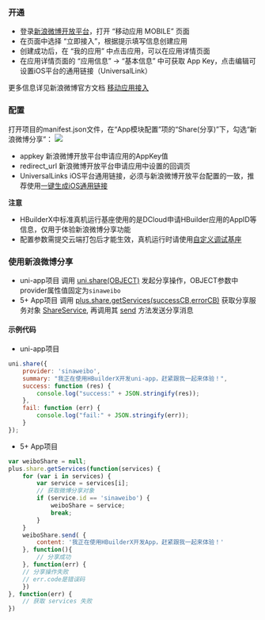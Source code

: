 ### 开通
- 登录[新浪微博开放平台](http://open.weibo.com/)，打开 “移动应用 MOBILE” 页面
- 在页面中选择 “立即接入”，根据提示填写信息创建应用
- 创建成功后，在 “我的应用” 中点击应用，可以在应用详情页面
- 在应用详情页面的 “应用信息” -> “基本信息” 中可获取 App Key，点击编辑可设置iOS平台的通用链接（UniversalLink）

更多信息详见新浪微博官方文档 [移动应用接入](https://open.weibo.com/wiki/Connect/login)



### 配置
打开项目的manifest.json文件，在“App模块配置”项的“Share(分享)”下，勾选“新浪微博分享”：
![](https://native-res.dcloud.net.cn/images/uniapp/share/sina-manifest.png)

- appkey
新浪微博开放平台申请应用的AppKey值
- redirect_url
新浪微博开放平台申请应用中设置的回调页
- UniversalLinks
iOS平台通用链接，必须与新浪微博开放平台配置的一致，推荐使用[一键生成iOS通用链接](https://uniapp.dcloud.io/api/plugins/universal-links.html)


**注意**
- HBuilderX中标准真机运行基座使用的是DCloud申请HBuilder应用的AppID等信息，仅用于体验新浪微博分享功能
- 配置参数需提交云端打包后才能生效，真机运行时请使用[自定义调试基座](https://ask.dcloud.net.cn/article/35115)


### 使用新浪微博分享

- uni-app项目
调用 [uni.share(OBJECT)](/api/plugins/share.md#share) 发起分享操作，OBJECT参数中provider属性值固定为`sinaweibo`
- 5+ App项目
调用 [plus.share.getServices(successCB,errorCB)](https://www.html5plus.org/doc/zh_cn/share.html#plus.share.getServices) 获取分享服务对象 [ShareService](https://www.html5plus.org/doc/zh_cn/share.html#plus.share.ShareService), 再调用其 [send](https://www.html5plus.org/doc/zh_cn/share.html#plus.share.ShareService.send) 方法发送分享消息


#### 示例代码
- uni-app项目
``` js
uni.share({
    provider: 'sinaweibo',
	summary: "我正在使用HBuilderX开发uni-app，赶紧跟我一起来体验！",
	success: function (res) {
		console.log("success:" + JSON.stringify(res));
	},
	fail: function (err) {
		console.log("fail:" + JSON.stringify(err));
	}
});
```

- 5+ App项目
``` js
var weiboShare = null;
plus.share.getServices(function(services) {
	for (var i in services) {
		var service = services[i];
		// 获取微博分享对象
		if (service.id == 'sinaweibo') {
			weiboShare = service;
			break;
		}
	}
	weiboShare.send( {
		content: '我正在使用HBuilderX开发App，赶紧跟我一起来体验！'
	}, function(){
		// 分享成功
	}, function(err) {
    // 分享操作失败
    // err.code是错误码
	})
}, function(err) {
	// 获取 services 失败
})
```

